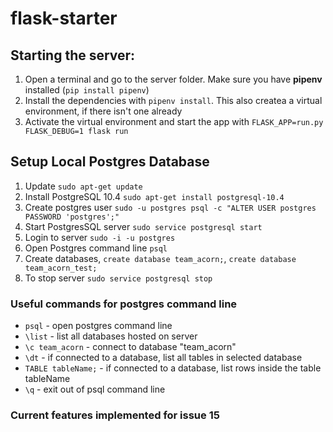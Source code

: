 # flask-starter

## Starting the server:

1. Open a terminal and go to the server folder. Make sure you have **pipenv** installed (`pip install pipenv`)
2. Install the dependencies with `pipenv install`. This also createa a virtual environment, if there isn't one already
3. Activate the virtual environment and start the app with `FLASK_APP=run.py FLASK_DEBUG=1 flask run`

## Setup Local Postgres Database

1. Update `sudo apt-get update`
2. Install PostgreSQL 10.4 `sudo apt-get install postgresql-10.4`
3. Create postgres user `sudo -u postgres psql -c "ALTER USER postgres PASSWORD 'postgres';"`
4. Start PostgresSQL server `sudo service postgresql start`
5. Login to server `sudo -i -u postgres`
6. Open Postgres command line `psql`
7. Create databases, `create database team_acorn;`, `create database team_acorn_test;`
8. To stop server `sudo service postgresql stop`

### Useful commands for postgres command line

- `psql` - open postgres command line
- `\list` - list all databases hosted on server
- `\c team_acorn` - connect to database "team_acorn"
- `\dt` - if connected to a database, list all tables in selected database
- `TABLE tableName;` - if connected to a database, list rows inside the table tableName
- `\q` - exit out of psql command line

### Current features implemented for issue 15
